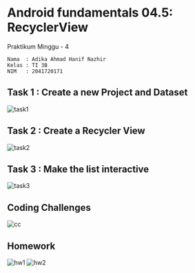 # Android fundamentals 04.5: RecyclerView

Praktikum  Minggu - 4

    Nama  : Adika Ahmad Hanif Nazhir  
    Kelas : TI 3B  
    NIM   : 2041720171

## Task 1 : Create a new Project and Dataset
![task1](images/Task01.jpg)
## Task 2 : Create a Recycler View
![task2](images/Task02.jpg)
## Task 3 : Make the list interactive
![task3](images/Task03.jpg)
## Coding Challenges
![cc](images/ChallengeCoding.jpg)
## Homework
![hw1](images/Homework1.jpg)
![hw2](images/Homework2.jpg)
